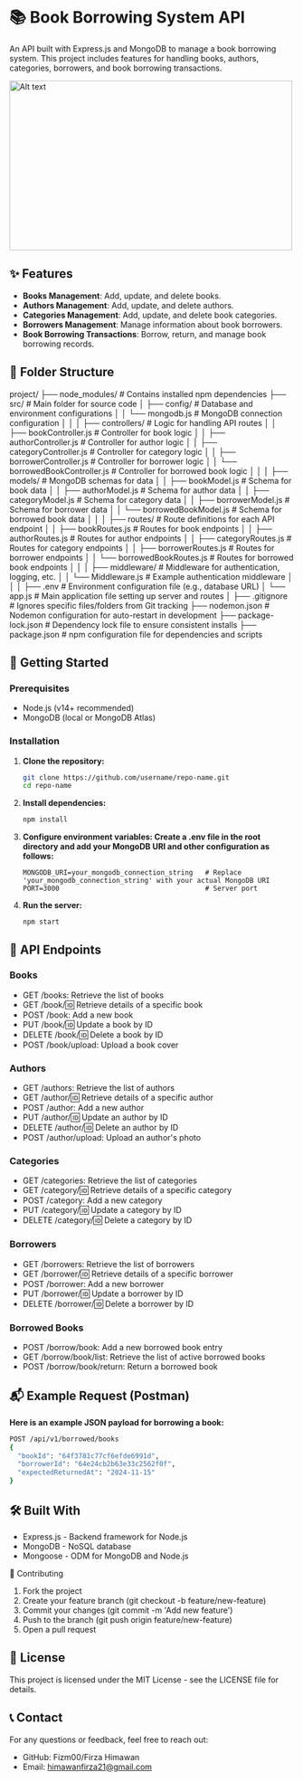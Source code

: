 # 📚 Book Borrowing System API

An API built with Express.js and MongoDB to manage a book borrowing system. This project includes features for handling books, authors, categories, borrowers, and book borrowing transactions.

<img src="URL-to-your-image" alt="Alt text" width="500" height="300">

## ✨ Features

- **Books Management**: Add, update, and delete books.
- **Authors Management**: Add, update, and delete authors.
- **Categories Management**: Add, update, and delete book categories.
- **Borrowers Management**: Manage information about book borrowers.
- **Book Borrowing Transactions**: Borrow, return, and manage book borrowing records.

## 📂 Folder Structure
project/
├── node_modules/       # Contains installed npm dependencies
├── src/                # Main folder for source code
│   ├── config/                # Database and environment configurations
│   │   └── mongodb.js              # MongoDB connection configuration
│   │
│   ├── controllers/           # Logic for handling API routes
│   │   ├── bookController.js         # Controller for book logic
│   │   ├── authorController.js       # Controller for author logic
│   │   ├── categoryController.js     # Controller for category logic
│   │   ├── borrowerController.js     # Controller for borrower logic
│   │   └── borrowedBookController.js # Controller for borrowed book logic
│   │
│   ├── models/                # MongoDB schemas for data
│   │   ├── bookModel.js           # Schema for book data
│   │   ├── authorModel.js         # Schema for author data
│   │   ├── categoryModel.js       # Schema for category data
│   │   ├── borrowerModel.js       # Schema for borrower data
│   │   └── borrowedBookModel.js   # Schema for borrowed book data
│   │
│   ├── routes/                # Route definitions for each API endpoint
│   │   ├── bookRoutes.js         # Routes for book endpoints
│   │   ├── authorRoutes.js       # Routes for author endpoints
│   │   ├── categoryRoutes.js     # Routes for category endpoints
│   │   ├── borrowerRoutes.js     # Routes for borrower endpoints
│   │   └── borrowedBookRoutes.js # Routes for borrowed book endpoints
│   │
│   ├── middleware/            # Middleware for authentication, logging, etc.
│   │   └── Middleware.js       # Example authentication middleware
│   │
│   ├── .env                    # Environment configuration file (e.g., database URL)
│   └── app.js                  # Main application file setting up server and routes
│
├── .gitignore            # Ignores specific files/folders from Git tracking
├── nodemon.json          # Nodemon configuration for auto-restart in development
├── package-lock.json     # Dependency lock file to ensure consistent installs
├── package.json          # npm configuration file for dependencies and scripts


## 🚀 Getting Started

### Prerequisites

- Node.js (v14+ recommended)
- MongoDB (local or MongoDB Atlas)

### Installation

1. **Clone the repository:**
   ```bash
   git clone https://github.com/username/repo-name.git
   cd repo-name
2. **Install dependencies:**
   ```bash
   npm install
3. **Configure environment variables:
   Create a .env file in the root directory and add your MongoDB URI and other configuration as follows:**
   ```env
   MONGODB_URI=your_mongodb_connection_string   # Replace 'your_mongodb_connection_string' with your actual MongoDB URI
   PORT=3000                                    # Server port
4. **Run the server:**
   ```env
   npm start

## 📖 API Endpoints

### Books

- GET /books: Retrieve the list of books
- GET /book/:id: Retrieve details of a specific book
- POST /book: Add a new book
- PUT /book/:id: Update a book by ID
- DELETE /book/:id: Delete a book by ID
- POST /book/upload: Upload a book cover

### Authors

- GET /authors: Retrieve the list of authors
- GET /author/:id: Retrieve details of a specific author
- POST /author: Add a new author
- PUT /author/:id: Update an author by ID
- DELETE /author/:id: Delete an author by ID
- POST /author/upload: Upload an author's photo

### Categories

- GET /categories: Retrieve the list of categories
- GET /category/:id: Retrieve details of a specific category
- POST /category: Add a new category
- PUT /category/:id: Update a category by ID
- DELETE /category/:id: Delete a category by ID

### Borrowers

- GET /borrowers: Retrieve the list of borrowers
- GET /borrower/:id: Retrieve details of a specific borrower
- POST /borrower: Add a new borrower
- PUT /borrower/:id: Update a borrower by ID
- DELETE /borrower/:id: Delete a borrower by ID

### Borrowed Books

- POST /borrow/book: Add a new borrowed book entry
- GET /borrow/book/list: Retrieve the list of active borrowed books
- POST /borrow/book/return: Return a borrowed book

## 📬 Example Request (Postman)
**Here is an example JSON payload for borrowing a book:**
```bash
POST /api/v1/borrowed/books
{
  "bookId": "64f3781c77cf6efde6991d",
  "borrowerId": "64e24cb2b63e33c2562f0f",
  "expectedReturnedAt": "2024-11-15"
}
```

## 🛠️ Built With
- Express.js - Backend framework for Node.js
- MongoDB - NoSQL database
- Mongoose - ODM for MongoDB and Node.js

🤝 Contributing
1. Fork the project
2. Create your feature branch (git checkout -b feature/new-feature)
3. Commit your changes (git commit -m 'Add new feature')
4. Push to the branch (git push origin feature/new-feature)
5. Open a pull request

## 📄 License
This project is licensed under the MIT License - see the LICENSE file for details.

## 📞 Contact
For any questions or feedback, feel free to reach out:
- GitHub: Fizm00/Firza Himawan
- Email: himawanfirza21@gmail.com
